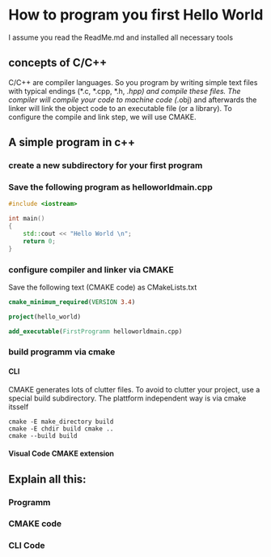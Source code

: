 # How to program you first Hello World
I assume you read the ReadMe.md and installed all necessary tools

## concepts of C/C++
C/C++ are compiler languages. So you program by writing simple text files with typical endings (*.c, *.cpp, *.h, *.hpp) and
compile these files. The compiler will compile your code to machine code (*.obj) and afterwards the linker will link the object code 
to an executable file (or a library). To configure the compile and link step, we will use CMAKE.

## A simple program in c++

### create a new subdirectory for your first program

### Save the following program as helloworldmain.cpp

```C++
#include <iostream>

int main()
{
    std::cout << "Hello World \n"; 
    return 0;
}
```

### configure compiler and linker via CMAKE

Save the following text (CMAKE code) as CMakeLists.txt
```CMAKE
cmake_minimum_required(VERSION 3.4)

project(hello_world)

add_executable(FirstProgramm helloworldmain.cpp)
```

### build programm via cmake

#### CLI
CMAKE generates lots of clutter files. To avoid to clutter your project, use a special build subdirectory.
The plattform independent way is via cmake itsself

```Shell
cmake -E make_directory build
cmake -E chdir build cmake .. 
cmake --build build 

```

#### Visual Code CMAKE extension


## Explain all this:

### Programm

### CMAKE code

### CLI Code


